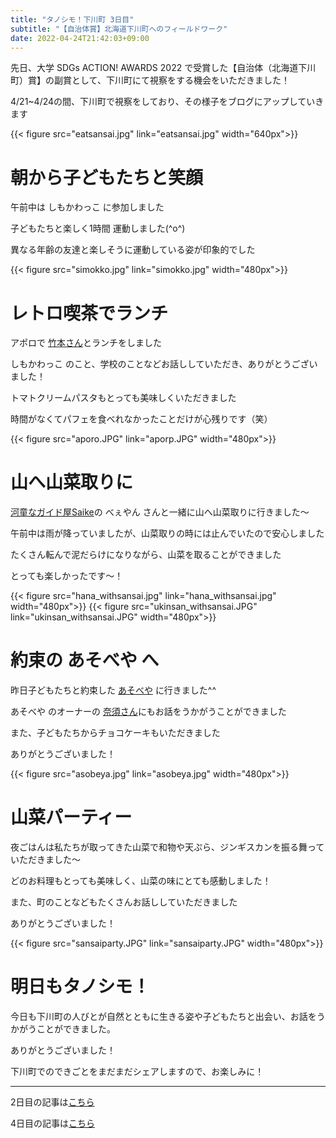 ```yaml
---
title: "タノシモ！下川町 3日目"
subtitle: "【自治体賞】北海道下川町へのフィールドワーク"
date: 2022-04-24T21:42:03+09:00
---
```

先日、大学 SDGs ACTION! AWARDS 2022 で受賞した【自治体（北海道下川町）賞】の副賞として、下川町にて視察をする機会をいただきました！

4/21~4/24の間、下川町で視察をしており、その様子をブログにアップしていきます
<!--more-->
{{< figure src="eatsansai.jpg" link="eatsansai.jpg" width="640px">}}

# 朝から子どもたちと笑顔
午前中は しもかわっこ に参加しました

子どもたちと楽しく1時間 運動しました(^o^)

異なる年齢の友達と楽しそうに運動している姿が印象的でした

{{< figure src="simokko.jpg" link="simokko.jpg" width="480px">}}

# レトロ喫茶でランチ
アポロで [竹本さん](https://shimokawa-town.note.jp/n/n0be88dfa958d)とランチをしました

しもかわっこ のこと、学校のことなどお話ししていただき、ありがとうございました！

トマトクリームパスタもとっても美味しくいただきました

時間がなくてパフェを食べれなかったことだけが心残りです（笑）

{{< figure src="aporo.JPG" link="aporp.JPG" width="480px">}}

# 山へ山菜取りに
[河童なガイド屋Saike](https://www.youtube.com/channel/UChXMOurADnRd-DrgvP1FMig?app=desktop)の べぇやん さんと一緒に山へ山菜取りに行きました〜

午前中は雨が降っていましたが、山菜取りの時には止んでいたので安心しました

たくさん転んで泥だらけになりながら、山菜を取ることができました

とっても楽しかったです〜！

{{< figure src="hana_withsansai.jpg" link="hana_withsansai.jpg" width="480px">}}
{{< figure src="ukinsan_withsansai.JPG" link="ukinsan_withsansai.JPG" width="480px">}}

# 約束の あそべや へ
昨日子どもたちと約束した [あそべや](https://slowbiyori.com/article-asobeya/) に行きました^^

あそべや のオーナーの [奈須さん](https://motokurashi.com/hokkaido-shimokawacho-nasukenichirou/20170306)にもお話をうかがうことができました

また、子どもたちからチョコケーキもいただきました

ありがとうございました！

{{< figure src="asobeya.jpg" link="asobeya.jpg" width="480px">}}

# 山菜パーティー
夜ごはんは私たちが取ってきた山菜で和物や天ぷら、ジンギスカンを振る舞っていただきました〜

どのお料理もとっても美味しく、山菜の味にとても感動しました！

また、町のことなどもたくさんお話ししていただきました

ありがとうございました！

{{< figure src="sansaiparty.JPG" link="sansaiparty.JPG" width="480px">}}

# 明日もタノシモ！
今日も下川町の人びとが自然とともに生きる姿や子どもたちと出会い、お話をうかがうことができました。

ありがとうございました！

下川町でのできごとをまだまだシェアしますので、お楽しみに！

---------------------
2日目の記事は[こちら](https://asagao.48ers.jp/posts/2022/04220/)

4日目の記事は[こちら](https://asagao.48ers.jp/posts/2022/04240/)
